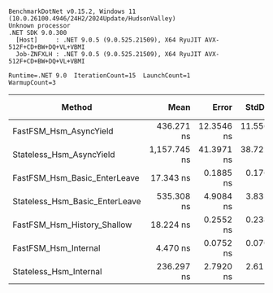 ```

BenchmarkDotNet v0.15.2, Windows 11 (10.0.26100.4946/24H2/2024Update/HudsonValley)
Unknown processor
.NET SDK 9.0.300
  [Host]     : .NET 9.0.5 (9.0.525.21509), X64 RyuJIT AVX-512F+CD+BW+DQ+VL+VBMI
  Job-ZNFXLH : .NET 9.0.5 (9.0.525.21509), X64 RyuJIT AVX-512F+CD+BW+DQ+VL+VBMI

Runtime=.NET 9.0  IterationCount=15  LaunchCount=1  
WarmupCount=3  

```
| Method                         | Mean         | Error      | StdDev     | Code Size | Gen0   | Gen1   | Gen2   | Allocated |
|------------------------------- |-------------:|-----------:|-----------:|----------:|-------:|-------:|-------:|----------:|
| FastFSM_Hsm_AsyncYield         |   436.271 ns | 12.3546 ns | 11.5565 ns |   6,348 B | 0.0134 | 0.0010 | 0.0010 |         - |
| Stateless_Hsm_AsyncYield       | 1,157.745 ns | 41.3971 ns | 38.7229 ns |   1,445 B | 0.1259 | 0.0019 | 0.0019 |         - |
| FastFSM_Hsm_Basic_EnterLeave   |    17.343 ns |  0.1885 ns |  0.1763 ns |   2,706 B |      - |      - |      - |         - |
| Stateless_Hsm_Basic_EnterLeave |   535.308 ns |  4.9084 ns |  3.8321 ns |  11,847 B | 0.1431 |      - |      - |    3952 B |
| FastFSM_Hsm_History_Shallow    |    18.224 ns |  0.2552 ns |  0.2387 ns |   4,573 B |      - |      - |      - |         - |
| FastFSM_Hsm_Internal           |     4.470 ns |  0.0752 ns |  0.0704 ns |   3,044 B |      - |      - |      - |         - |
| Stateless_Hsm_Internal         |   236.297 ns |  2.7920 ns |  2.6116 ns |  15,037 B | 0.0563 |      - |      - |    1408 B |
